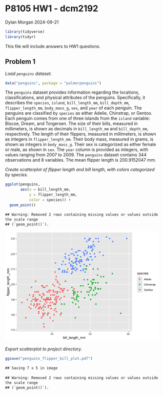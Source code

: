 P8105 HW1 - dcm2192
================
Dylan Morgan
2024-09-21

``` r
library(tidyverse)
library(tidyr)
```

This file will include answers to HW1 questions.

## Problem 1

*Load `penguins` dataset.*

``` r
data("penguins", package = "palmerpenguins")
```

The `penguins` dataset provides information regarding the locations,
classifications, and physical attributes of the penguins. Specifically,
it describes the `species`, `island`, `bill_length_mm`, `bill_depth_mm`,
`flipper_length_mm`, `body_mass_g`, `sex`, and `year` of each penguin.
The penguins are classified by `species` as either Adelie, Chinstrap, or
Gentoo. Each penguin comes from one of three islands from the `island`
variable: Biscoe, Dream, and Torgersen. The size of their bills,
measured in millimeters, is shown as decimals in `bill_length_mm` and
`bill_depth_mm`, respectively. The length of their flippers, measured in
millimeters, is shown as integers in `flipper_length_mm`. Their body
mass, measured in grams, is shown as integers in `body_mass_g`. Their
sex is categorized as either female or male, as shown in `sex`. The
`year` column is provided as integers, with values ranging from 2007 to
2009. The `penguins` dataset contains 344 observations and 8 variables.
The mean flipper length is 200.9152047 mm.

*Create scatterplot of flipper length and bill length, with colors
categorized by species.*

``` r
ggplot(penguins, 
       aes(x = bill_length_mm, 
           y = flipper_length_mm, 
           color = species)) + 
  geom_point()
```

    ## Warning: Removed 2 rows containing missing values or values outside the scale range
    ## (`geom_point()`).

![](p8105_hw1_dcm2192_files/figure-gfm/unnamed-chunk-2-1.png)<!-- -->

*Export scatterplot to project directory.*

``` r
ggsave("penguins_flipper_bill_plot.pdf")
```

    ## Saving 7 x 5 in image

    ## Warning: Removed 2 rows containing missing values or values outside the scale range
    ## (`geom_point()`).
